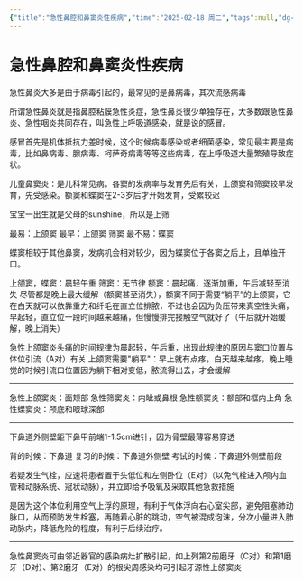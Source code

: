 ```yaml
---
{"title":"急性鼻腔和鼻窦炎性疾病","time":"2025-02-18 周二","tags":null,"dg-publish":true,"permalink":"/200 学习/210 耳鼻咽喉头颈外科学/第03篇 鼻/第07章 急性鼻腔和鼻窦炎性疾病/急性鼻腔和鼻窦炎性疾病/","dgPassFrontmatter":true,"created":"2025-02-18T14:11:40.000+08:00","updated":"2025-02-18T15:54:03.000+08:00"}
---
```


# 急性鼻腔和鼻窦炎性疾病
急性鼻炎大多是由于病毒引起的，最常见的是鼻病毒，其次流感病毒

所谓急性鼻炎就是指鼻腔粘膜急性炎症，急性鼻炎很少单独存在，大多数跟急性鼻炎、急性咽炎共同存在，叫急性上呼吸道感染，就是说的感冒。

感冒首先是机体抵抗力差时候，这个时候病毒感染或者细菌感染，常见最主要是病毒，比如鼻病毒、腺病毒、柯萨奇病毒等等这些病毒，在上呼吸道大量繁殖导致症状。　　


儿童鼻窦炎：是儿科常见病。各窦的发病率与发育先后有关，上颌窦和筛窦较早发育，先受感染。额窦和蝶窦在2-3岁后才开始发育，受累较迟

宝宝一出生就是父母的sunshine，所以是上筛

最易：上颌窦
最早：上颌窦 筛窦
最不易：蝶窦

蝶窦相较于其他鼻窦，发病机会相对较少，因为蝶窦位于各窦之后上，且单独开口。

上颌窦，蝶窦：晨轻午重
筛窦：无节律
额窦：晨起痛，逐渐加重，午后减轻至消失
尽管都是晚上最大缓解（额窦甚至消失），额窦不同于需要“躺平”的上颌窦，它在白天就可以依靠重力和纤毛在直立位排脓，不过也会因为负压带来真空性头痛，早起轻，直立位一段时间越来越痛，但慢慢排完接触空气就好了（午后就开始缓解，晚上消失）

急性上颌窦炎头痛的时间规律为晨起轻，午后重，出现此规律的原因与窦口位置与体位引流（A对）有关
上颌窦需要"躺平"：早上就有点疼，白天越来越疼，晚上睡觉的时候引流口位置因为躺下相对变低，脓流得出去，才会缓解

***
急性上颌窦炎：面颊部
急性筛窦炎：内眦或鼻根
急性额窦炎：额部和框内上角
急性蝶窦炎：颅底和眼球深部

***
下鼻道外侧壁距下鼻甲前端1-1.5cm进针，因为骨壁最薄容易穿透

背的时候：下鼻道
复习的时候：下鼻道外侧壁
考试的时候：下鼻道外侧壁前段

若疑发生气栓，应速将患者置于头低位和左侧卧位（E对）（以免气栓进入颅内血管和动脉系统、冠状动脉），并立即给予吸氧及采取其他急救措施

是因为这个体位利用空气上浮的原理，有利于气体浮向右心室尖部，避免阻塞肺动脉口，从而预防发生栓塞，再随着心脏的跳动，空气被混成泡沫，分次小量进入肺动脉内，降低危险的程度，有利于后续治疗。

***
急性鼻窦炎可由邻近器官的感染病灶扩散引起，如上列第2前磨牙（C对）和第1磨牙（D对）、第2磨牙（E对）的根尖周感染均可引起牙源性上颌窦炎


































































































































































































































































































































































































































